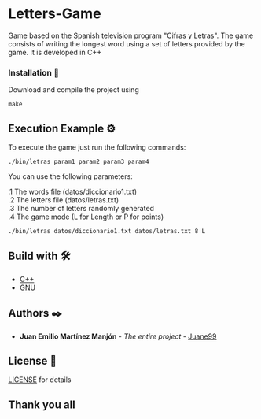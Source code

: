 # Letters-Game
Game based on the Spanish television program "Cifras y Letras". The game consists of writing the longest word using a set of letters provided by the game. It is developed in C++

### Installation 🔧

Download and compile the project using

```
make
```

## Execution Example ⚙️

To execute the game just run the following commands:

```
./bin/letras param1 param2 param3 param4
```
You can use the following parameters:

  .1 The words file (datos/diccionario1.txt)<br/>
  .2 The letters file (datos/letras.txt)<br/>
  .3 The number of letters randomly generated<br/>
  .4 The game mode (L for Length or P for points)<br/>

```
./bin/letras datos/diccionario1.txt datos/letras.txt 8 L
```

## Build with 🛠️

* [C++](http://www.cplusplus.com) 
* [GNU](https://www.gnu.org) 


## Authors ✒️

* **Juan Emilio Martínez Manjón** - *The entire project* - [Juane99](https://github.com/Juane99)


## License 📄

[LICENSE](LICENSE.md) for details


## Thank you all
